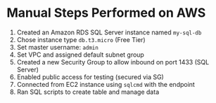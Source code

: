 # Manual Steps Performed on AWS

1. Created an Amazon RDS SQL Server instance named `my-sql-db`
2. Chose instance type `db.t3.micro` (Free Tier)
3. Set master username: `admin`
4. Set VPC and assigned default subnet group
5. Created a new Security Group to allow inbound on port 1433 (SQL Server)
6. Enabled public access for testing (secured via SG)
7. Connected from EC2 instance using `sqlcmd` with the endpoint
8. Ran SQL scripts to create table and manage data
